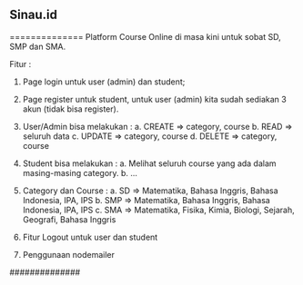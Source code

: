 ## Sinau.id ##
==============
Platform Course Online di masa kini untuk sobat SD, SMP dan SMA.

Fitur :
1. Page login untuk user (admin) dan student;
2. Page register untuk student, untuk user (admin) kita sudah sediakan 3 akun (tidak bisa register).
3. User/Admin bisa melakukan : 
  a. CREATE => category, course
  b. READ => seluruh data
  c. UPDATE => category, course
  d. DELETE => category, course
4. Student bisa melakukan :
  a. Melihat seluruh course yang ada dalam masing-masing category.
  b. ...
5. Category dan Course :
  a. SD => Matematika, Bahasa Inggris, Bahasa Indonesia, IPA, IPS
  b. SMP => Matematika, Bahasa Inggris, Bahasa Indonesia, IPA, IPS
  c. SMA => Matematika, Fisika, Kimia, Biologi, Sejarah, Geografi, Bahasa Inggris

6. Fitur Logout untuk user dan student
7. Penggunaan nodemailer

##############
